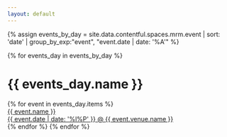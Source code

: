 ```yaml
---
layout: default
---
```


{% assign events_by_day = site.data.contentful.spaces.mrm.event | sort: 'date' | group_by_exp:"event", "event.date | date: '%A'" %}

{% for events_day in events_by_day %}
  <h1 class="c-heading c-heading--h3 c-event__day">{{ events_day.name }}</h1>
  {% for event in events_day.items %}
  <div class="o-grid__feature">
    <a href="{{ event.name | datapage_url: 'events' }}" class="c-image-aspect c-image-aspect--event-listing">
      <div class="c-image-aspect__content c-image-aspect__content--bottom{% if event.image_listing.url == nil %} c-image-aspect__content--no-bg {% endif %}" style="background-image: url({{ event.image_listing.url | cf_image_url: width }})">
        <div class="c-image-aspect__overlay"></div>
        <div class="c-image-aspect__overlay-content">
          <div class="c-event__tape">
            <div class="c-heading c-heading--h2 c-tape">{{ event.name }}</div>
          </div>
          <div class="c-heading c-heading--h3 c-tape c-tape--alt">{{ event.date | date: '%l%P' }} @ {{ event.venue.name }}</div>
        </div>
      </div>
    </a>
  </div>
  {% endfor %}
{% endfor %}
